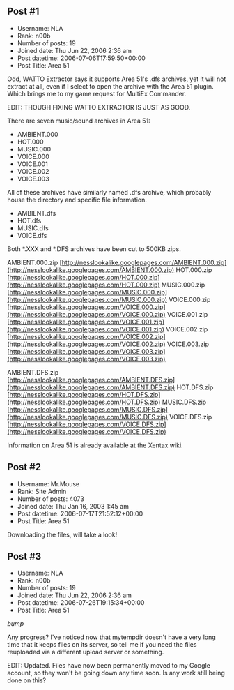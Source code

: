 ## Post #1
- Username: NLA
- Rank: n00b
- Number of posts: 19
- Joined date: Thu Jun 22, 2006 2:36 am
- Post datetime: 2006-07-06T17:59:50+00:00
- Post Title: Area 51

Odd, WATTO Extractor says it supports Area 51's .dfs archives, yet it will not extract at all, even if I select to open the archive with the Area 51 plugin. Which brings me to my game request for MultiEx Commander. 

EDIT: THOUGH FIXING WATTO EXTRACTOR IS JUST AS GOOD.

There are seven music/sound archives in Area 51:
 - AMBIENT.000
 - HOT.000
 - MUSIC.000
 - VOICE.000
 - VOICE.001
 - VOICE.002
 - VOICE.003

All of these archives have similarly named .dfs archive, which probably house the directory and specific file information.
 - AMBIENT.dfs
 - HOT.dfs
 - MUSIC.dfs
 - VOICE.dfs

Both *.XXX and *.DFS archives have been cut to 500KB zips.

AMBIENT.000.zip
[http://nesslookalike.googlepages.com/AMBIENT.000.zip](http://nesslookalike.googlepages.com/AMBIENT.000.zip)
HOT.000.zip
[http://nesslookalike.googlepages.com/HOT.000.zip](http://nesslookalike.googlepages.com/HOT.000.zip)
MUSIC.000.zip
[http://nesslookalike.googlepages.com/MUSIC.000.zip](http://nesslookalike.googlepages.com/MUSIC.000.zip)
VOICE.000.zip
[http://nesslookalike.googlepages.com/VOICE.000.zip](http://nesslookalike.googlepages.com/VOICE.000.zip)
VOICE.001.zip
[http://nesslookalike.googlepages.com/VOICE.001.zip](http://nesslookalike.googlepages.com/VOICE.001.zip)
VOICE.002.zip
[http://nesslookalike.googlepages.com/VOICE.002.zip](http://nesslookalike.googlepages.com/VOICE.002.zip)
VOICE.003.zip
[http://nesslookalike.googlepages.com/VOICE.003.zip](http://nesslookalike.googlepages.com/VOICE.003.zip)

AMBIENT.DFS.zip
[http://nesslookalike.googlepages.com/AMBIENT.DFS.zip](http://nesslookalike.googlepages.com/AMBIENT.DFS.zip)
HOT.DFS.zip
[http://nesslookalike.googlepages.com/HOT.DFS.zip](http://nesslookalike.googlepages.com/HOT.DFS.zip)
MUSIC.DFS.zip
[http://nesslookalike.googlepages.com/MUSIC.DFS.zip](http://nesslookalike.googlepages.com/MUSIC.DFS.zip)
VOICE.DFS.zip
[http://nesslookalike.googlepages.com/VOICE.DFS.zip](http://nesslookalike.googlepages.com/VOICE.DFS.zip)

Information on Area 51 is already available at the Xentax wiki.
## Post #2
- Username: Mr.Mouse
- Rank: Site Admin
- Number of posts: 4073
- Joined date: Thu Jan 16, 2003 1:45 am
- Post datetime: 2006-07-17T21:52:12+00:00
- Post Title: Area 51

Downloading the files, will take a look!
## Post #3
- Username: NLA
- Rank: n00b
- Number of posts: 19
- Joined date: Thu Jun 22, 2006 2:36 am
- Post datetime: 2006-07-26T19:15:34+00:00
- Post Title: Area 51

*bump*

Any progress? I've noticed now that mytempdir doesn't have a very long time that it keeps files on its server, so tell me if you need the files reuploaded via a different upload server or something.

EDIT: Updated. Files have now been permanently moved to my Google account, so they won't be going down any time soon. Is any work still being done on this?
